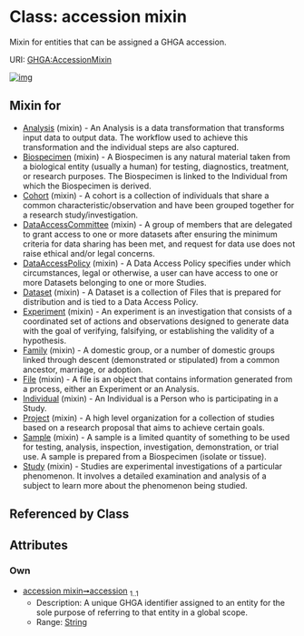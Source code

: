 
# Class: accession mixin


Mixin for entities that can be assigned a GHGA accession.

URI: [GHGA:AccessionMixin](https://w3id.org/GHGA/AccessionMixin)


[![img](https://yuml.me/diagram/nofunky;dir:TB/class/[Study]uses%20-.->[AccessionMixin&#124;accession:string],[Sample]uses%20-.->[AccessionMixin],[Project]uses%20-.->[AccessionMixin],[Individual]uses%20-.->[AccessionMixin],[File]uses%20-.->[AccessionMixin],[Family]uses%20-.->[AccessionMixin],[Experiment]uses%20-.->[AccessionMixin],[Dataset]uses%20-.->[AccessionMixin],[DataAccessPolicy]uses%20-.->[AccessionMixin],[DataAccessCommittee]uses%20-.->[AccessionMixin],[Cohort]uses%20-.->[AccessionMixin],[Biospecimen]uses%20-.->[AccessionMixin],[Analysis]uses%20-.->[AccessionMixin],[Study],[Sample],[Project],[Individual],[File],[Family],[Experiment],[Dataset],[DataAccessPolicy],[DataAccessCommittee],[Cohort],[Biospecimen],[Analysis])](https://yuml.me/diagram/nofunky;dir:TB/class/[Study]uses%20-.->[AccessionMixin&#124;accession:string],[Sample]uses%20-.->[AccessionMixin],[Project]uses%20-.->[AccessionMixin],[Individual]uses%20-.->[AccessionMixin],[File]uses%20-.->[AccessionMixin],[Family]uses%20-.->[AccessionMixin],[Experiment]uses%20-.->[AccessionMixin],[Dataset]uses%20-.->[AccessionMixin],[DataAccessPolicy]uses%20-.->[AccessionMixin],[DataAccessCommittee]uses%20-.->[AccessionMixin],[Cohort]uses%20-.->[AccessionMixin],[Biospecimen]uses%20-.->[AccessionMixin],[Analysis]uses%20-.->[AccessionMixin],[Study],[Sample],[Project],[Individual],[File],[Family],[Experiment],[Dataset],[DataAccessPolicy],[DataAccessCommittee],[Cohort],[Biospecimen],[Analysis])

## Mixin for

 * [Analysis](Analysis.md) (mixin)  - An Analysis is a data transformation that transforms input data to output data. The workflow used to achieve this transformation and the individual steps are also captured.
 * [Biospecimen](Biospecimen.md) (mixin)  - A Biospecimen is any natural material taken from a biological entity (usually a human) for testing, diagnostics, treatment, or research purposes. The Biospecimen is linked to the Individual from which the Biospecimen is derived.
 * [Cohort](Cohort.md) (mixin)  - A cohort is a collection of individuals that share a common characteristic/observation and have been grouped together for a research study/investigation.
 * [DataAccessCommittee](DataAccessCommittee.md) (mixin)  - A group of members that are delegated to grant access to one or more datasets after ensuring the minimum criteria for data sharing has been met, and request for data use does not raise ethical and/or legal concerns.
 * [DataAccessPolicy](DataAccessPolicy.md) (mixin)  - A Data Access Policy specifies under which circumstances, legal or otherwise, a user can have access to one or more Datasets belonging to one or more Studies.
 * [Dataset](Dataset.md) (mixin)  - A Dataset is a collection of Files that is prepared for distribution and is tied to a Data Access Policy.
 * [Experiment](Experiment.md) (mixin)  - An experiment is an investigation that consists of a coordinated set of actions and observations designed to generate data with the goal of verifying, falsifying, or establishing the validity of a hypothesis.
 * [Family](Family.md) (mixin)  - A domestic group, or a number of domestic groups linked through descent (demonstrated or stipulated) from a common ancestor, marriage, or adoption.
 * [File](File.md) (mixin)  - A file is an object that contains information generated from a process, either an Experiment or an Analysis.
 * [Individual](Individual.md) (mixin)  - An Individual is a Person who is participating in a Study.
 * [Project](Project.md) (mixin)  - A high level organization for a collection of studies based on a research proposal that aims to achieve certain goals.
 * [Sample](Sample.md) (mixin)  - A sample is a limited quantity of something to be used for testing, analysis, inspection, investigation, demonstration, or trial use. A sample is prepared from a Biospecimen (isolate or tissue).
 * [Study](Study.md) (mixin)  - Studies are experimental investigations of a particular phenomenon. It involves a detailed examination and analysis of a subject to learn more about the phenomenon being studied.

## Referenced by Class


## Attributes


### Own

 * [accession mixin➞accession](accession_mixin_accession.md)  <sub>1..1</sub>
     * Description: A unique GHGA identifier assigned to an entity for the sole purpose of referring to that entity in a global scope.
     * Range: [String](types/String.md)
